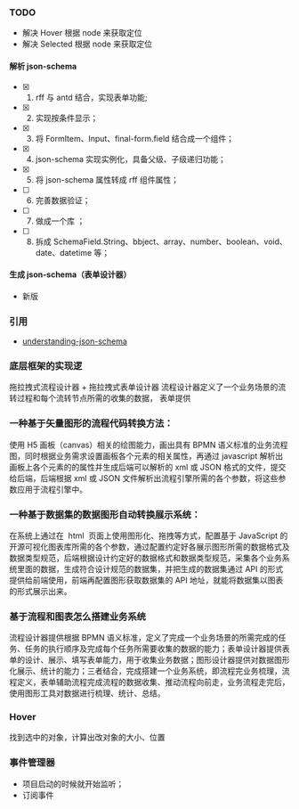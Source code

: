 ### TODO

- 解决 Hover 根据 node 来获取定位
- 解决 Selected 根据 node 来获取定位

#### 解析 json-schema

- [x] 1. rff 与 antd 结合，实现表单功能;
- [x] 2. 实现按条件显示；
- [x] 3. 将 FormItem、Input、final-form.field 结合成一个组件；
- [x] 4. json-schema 实现实例化，具备父级、子级递归功能；
- [x] 5. 将 json-schema 属性转成 rff 组件属性；
- [ ] 6. 完善数据验证；
- [ ] 7. 做成一个库 ；
- [ ] 8. 拆成 SchemaField.String、bbject、array、number、boolean、void、date、datetime 等；

#### 生成 json-schema（表单设计器）

- 新版

### 引用

- [understanding-json-schema](https://json-schema.org/understanding-json-schema/)

### 底层框架的实现逻

拖拉拽式流程设计器 + 拖拉拽式表单设计器
流程设计器定义了一个业务场景的流转过程和每个流转节点所需的收集的数据，
表单提供

### 一种基于矢量图形的流程代码转换方法：

使用 H5 画板（canvas）相关的绘图能力，画出具有 BPMN 语义标准的业务流程图，同时根据业务需求设置画板各个元素的相关属性，再通过 javascript 解析出画板上各个元素的的属性并生成后端可以解析的 xml 或 JSON 格式的文件，提交给后端，后端根据 xml 或 JSON 文件解析出流程引擎所需的各个参数，将这些参数应用于流程引擎中。

### 一种基于数据集的数据图形自动转换展示系统：

在系统上通过在  html  页面上使用图形化、拖拽等方式，配置基于 JavaScript 的开源可视化图表库所需的各个参数，通过配置约定好各展示图形所需的数据格式及数据类型规范，后端根据设计约定好的数据格式和数据类型规范，采集各个业务系统里面的数据，生成符合设计规范的数据集，并把生成的数据集通过 API 的形式提供给前端使用，前端再配置图形获取数据集的 API 地址，就能将数据集以图表的形式展示出来。

### 基于流程和图表怎么搭建业务系统

流程设计器提供根据 BPMN 语义标准，定义了完成一个业务场景的所需完成的任务、任务的执行顺序及完成每个任务所需要收集的数据的能力；表单设计器提供表单的设计、展示、填写表单能力，用于收集业务数据；图形设计器提供对数据图形化展示、统计的能力；三者结合，完成搭建一个业务系统，即流程完业务梳理，流程定义，表单辅助流程完成流程的数据收集、推动流程向前走，业务流程走完后，使用图形工具对数据进行梳理、统计、总结。

### Hover

找到选中的对象，计算出改对象的大小、位置

### 事件管理器

- 项目启动的时候就开始监听；
- 订阅事件
